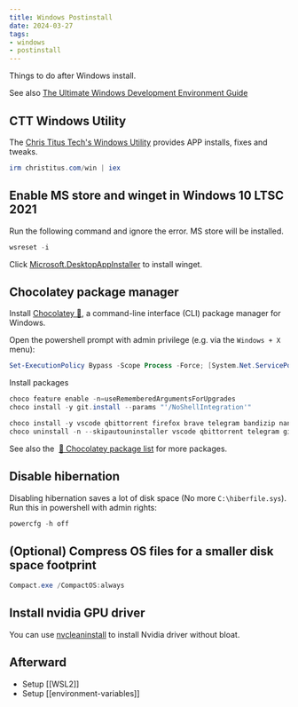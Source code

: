 ```yaml
---
title: Windows Postinstall
date: 2024-03-27
tags:
- windows
- postinstall
---
```


Things to do after Windows install.

See also [The Ultimate Windows Development Environment Guide](https://unicorn-utterances.com/posts/ultimate-windows-development-environment-guide)

## CTT Windows Utility

The [Chris Titus Tech's Windows Utility](https://github.com/ChrisTitusTech/winutil) provides APP installs, fixes and tweaks.

```powershell
irm christitus.com/win | iex
```

## Enable MS store and winget in Windows 10 LTSC 2021

Run the following command and ignore the error. MS store will be installed.

```powershell
wsreset -i
```

Click [Microsoft.DesktopAppInstaller](https://apps.microsoft.com/detail/9nblggh4nns1?rtc=1&hl=zh-tw&gl=TW#activetab=pivot:overviewtab) to install winget.

## Chocolatey package manager

Install [Chocolatey 🍫](https://chocolatey.org/), a command-line interface (CLI) package manager for Windows.

Open the powershell prompt with admin privilege (e.g. via the `Windows + X` menu):

```powershell
Set-ExecutionPolicy Bypass -Scope Process -Force; [System.Net.ServicePointManager]::SecurityProtocol = [System.Net.ServicePointManager]::SecurityProtocol -bor 3072; iex ((New-Object System.Net.WebClient).DownloadString('https://community.chocolatey.org/install.ps1'))
```

Install packages

```powershell
choco feature enable -n=useRememberedArgumentsForUpgrades
choco install -y git.install --params "'/NoShellIntegration'"

choco install -y vscode qbittorrent firefox brave telegram bandizip nanazip honeyview potplayer lavfilters yt-dlp ffmpeg crystaldiskinfo crystaldiskmark directx vcredist-all sudo starship obsidian nerd-fonts-firacode nerd-fonts-hack github-desktop
choco uninstall -n --skipautouninstaller vscode qbittorrent telegram github-desktop brave
```

See also the  [🍫 Chocolatey package list](https://chocolatey.org/packages) for more packages.

## Disable hibernation

Disabling hibernation saves a lot of disk space (No more `C:\hiberfile.sys`). Run this in powershell with admin rights:

```powershell
powercfg -h off
```

## (Optional) Compress OS files for a smaller disk space footprint

```powershell
Compact.exe /CompactOS:always
```

## Install nvidia GPU driver

You can use [nvcleaninstall](https://www.techpowerup.com/download/techpowerup-nvcleanstall/) to install Nvidia driver without bloat.

## Afterward

+ Setup [[WSL2]]
+ Setup [[environment-variables]]
